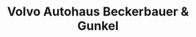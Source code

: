 ---
title: "Volvo Autohaus Beckerbauer & Gunkel"
url: /hoechst-im-odenwald/volvo-autohaus-beckerbauer-und-gunkel/
shop: Autohaus
---
